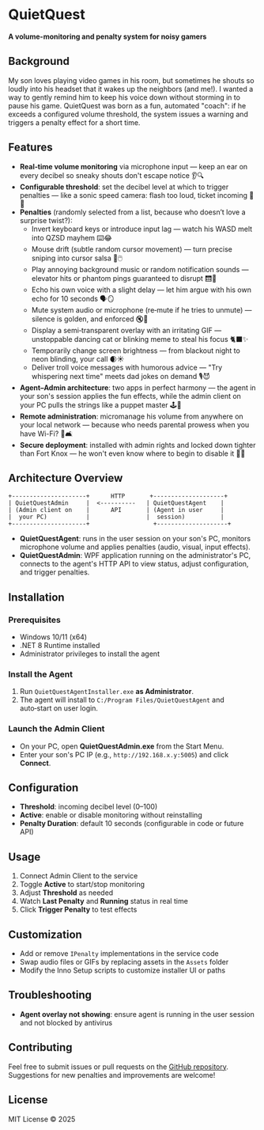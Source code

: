 # QuietQuest

**A volume-monitoring and penalty system for noisy gamers**

## Background

My son loves playing video games in his room, but sometimes he shouts so loudly into his headset that it wakes up the neighbors (and me!). I wanted a way to gently remind him to keep his voice down without storming in to pause his game. QuietQuest was born as a fun, automated "coach": if he exceeds a configured volume threshold, the system issues a warning and triggers a penalty effect for a short time.

## Features

- **Real‑time volume monitoring** via microphone input — keep an ear on every decibel so sneaky shouts don't escape notice 👂🔍
- **Configurable threshold**: set the decibel level at which to trigger penalties — like a sonic speed camera: flash too loud, ticket incoming 🚨🎶
- **Penalties** (randomly selected from a list, because who doesn’t love a surprise twist?):
  - Invert keyboard keys or introduce input lag — watch his WASD melt into QZSD mayhem ⌨️😂
  - Mouse drift (subtle random cursor movement) — turn precise sniping into cursor salsa 💃🖱️
  - Play annoying background music or random notification sounds — elevator hits or phantom pings guaranteed to disrupt 🛗📳
  - Echo his own voice with a slight delay — let him argue with his own echo for 10 seconds 🗣️🪞
  - Mute system audio or microphone (re‑mute if he tries to unmute) — silence is golden, and enforced 🔇🥇
  - Display a semi‑transparent overlay with an irritating GIF — unstoppable dancing cat or blinking meme to steal his focus 🐈‍⬛✨
  - Temporarily change screen brightness — from blackout night to neon blinding, your call 🌒☀️
  - Deliver troll voice messages with humorous advice — "Try whispering next time" meets dad jokes on demand 🎙️😈
- **Agent–Admin architecture**: two apps in perfect harmony — the agent in your son's session applies the fun effects, while the admin client on your PC pulls the strings like a puppet master 🕹️👔
- **Remote administration**: micromanage his volume from anywhere on your local network — because who needs parental prowess when you have Wi-Fi? 📶🛋️
- **Secure deployment**: installed with admin rights and locked down tighter than Fort Knox — he won't even know where to begin to disable it 🔐🏰

## Architecture Overview

```
+---------------------+      HTTP       +--------------------+
| QuietQuestAdmin     |  <----------   | QuietQuestAgent    |
| (Admin client on    |      API       | (Agent in user     |
|  your PC)           |                |  session)          |
+---------------------+                  +--------------------+
```

- **QuietQuestAgent**: runs in the user session on your son's PC, monitors microphone volume and applies penalties (audio, visual, input effects).
- **QuietQuestAdmin**: WPF application running on the administrator's PC, connects to the agent's HTTP API to view status, adjust configuration, and trigger penalties.

## Installation

### Prerequisites

- Windows 10/11 (x64)
- .NET 8 Runtime installed
- Administrator privileges to install the agent

### Install the Agent

1. Run `QuietQuestAgentInstaller.exe` **as Administrator**.
2. The agent will install to `C:/Program Files/QuietQuestAgent` and auto‑start on user login.

### Launch the Admin Client

- On your PC, open **QuietQuestAdmin.exe** from the Start Menu.
- Enter your son's PC IP (e.g., `http://192.168.x.y:5005`) and click **Connect**.

## Configuration

- **Threshold**: incoming decibel level (0–100)
- **Active**: enable or disable monitoring without reinstalling
- **Penalty Duration**: default 10 seconds (configurable in code or future API)

## Usage

1. Connect Admin Client to the service
2. Toggle **Active** to start/stop monitoring
3. Adjust **Threshold** as needed
4. Watch **Last Penalty** and **Running** status in real time
5. Click **Trigger Penalty** to test effects

## Customization

- Add or remove `IPenalty` implementations in the service code
- Swap audio files or GIFs by replacing assets in the `Assets` folder
- Modify the Inno Setup scripts to customize installer UI or paths

## Troubleshooting

- **Agent overlay not showing**: ensure agent is running in the user session and not blocked by antivirus

## Contributing

Feel free to submit issues or pull requests on the [GitHub repository](https://github.com/valcriss/QuietQuest). Suggestions for new penalties and improvements are welcome!

## License

MIT License © 2025  

